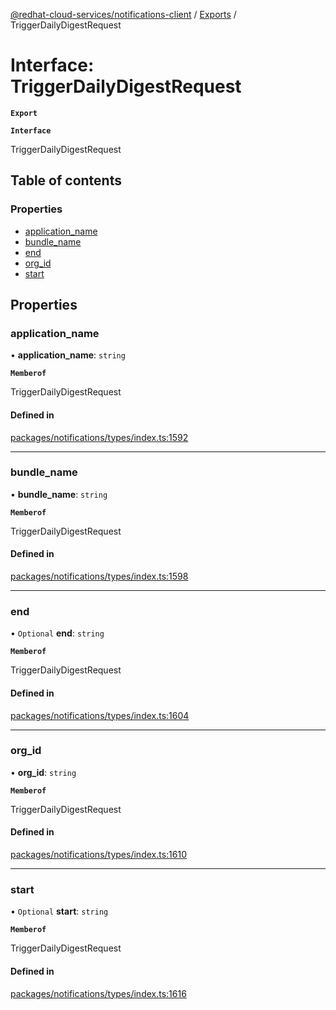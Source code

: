 [@redhat-cloud-services/notifications-client](../README.md) / [Exports](../modules.md) / TriggerDailyDigestRequest

# Interface: TriggerDailyDigestRequest

**`Export`**

**`Interface`**

TriggerDailyDigestRequest

## Table of contents

### Properties

- [application\_name](TriggerDailyDigestRequest.md#application_name)
- [bundle\_name](TriggerDailyDigestRequest.md#bundle_name)
- [end](TriggerDailyDigestRequest.md#end)
- [org\_id](TriggerDailyDigestRequest.md#org_id)
- [start](TriggerDailyDigestRequest.md#start)

## Properties

### application\_name

• **application\_name**: `string`

**`Memberof`**

TriggerDailyDigestRequest

#### Defined in

[packages/notifications/types/index.ts:1592](https://github.com/RedHatInsights/javascript-clients/blob/master/packages/notifications/types/index.ts#L1592)

___

### bundle\_name

• **bundle\_name**: `string`

**`Memberof`**

TriggerDailyDigestRequest

#### Defined in

[packages/notifications/types/index.ts:1598](https://github.com/RedHatInsights/javascript-clients/blob/master/packages/notifications/types/index.ts#L1598)

___

### end

• `Optional` **end**: `string`

**`Memberof`**

TriggerDailyDigestRequest

#### Defined in

[packages/notifications/types/index.ts:1604](https://github.com/RedHatInsights/javascript-clients/blob/master/packages/notifications/types/index.ts#L1604)

___

### org\_id

• **org\_id**: `string`

**`Memberof`**

TriggerDailyDigestRequest

#### Defined in

[packages/notifications/types/index.ts:1610](https://github.com/RedHatInsights/javascript-clients/blob/master/packages/notifications/types/index.ts#L1610)

___

### start

• `Optional` **start**: `string`

**`Memberof`**

TriggerDailyDigestRequest

#### Defined in

[packages/notifications/types/index.ts:1616](https://github.com/RedHatInsights/javascript-clients/blob/master/packages/notifications/types/index.ts#L1616)
